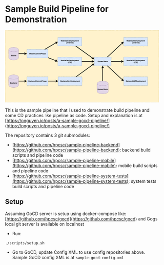 # Sample Build Pipeline for Demonstration

![Pipeline Structure](https://raw.githubusercontent.com/hpcsc/sample-pipeline/master/sample-pipeline.png "Pipeline Structure")

This is the sample pipeline that I used to demonstrate build pipeline and some CD practices like pipeline as code. Setup and explanation is at [https://pnguyen.io/posts/a-sample-gocd-pipeline/](https://pnguyen.io/posts/a-sample-gocd-pipeline/)

The repository contains 3 git submodules:
- [https://github.com/hpcsc/sample-pipeline-backend](https://github.com/hpcsc/sample-pipeline-backend): backend build scripts and pipeline code
- [https://github.com/hpcsc/sample-pipeline-mobile](https://github.com/hpcsc/sample-pipeline-mobile): mobile build scripts and pipeline code
- [https://github.com/hpcsc/sample-pipeline-system-tests](https://github.com/hpcsc/sample-pipeline-system-tests): system tests build scripts and pipeline code

## Setup

Assuming GoCD server is setup using docker-compose like: [https://github.com/hpcsc/gocd](https://github.com/hpcsc/gocd) and Gogs local git server is available on localhost

- Run:
```
./scripts/setup.sh
```
- Go to GoCD, update Config XML to use config repositories above. Sample GoCD config XML is at `sample-gocd-config.xml`
